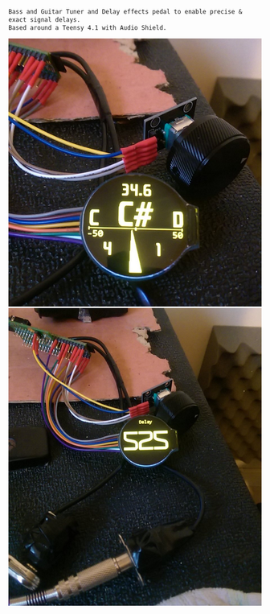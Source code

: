 
	Bass and Guitar Tuner and Delay effects pedal to enable precise & exact signal delays.
	Based around a Teensy 4.1 with Audio Shield.


![screenshots of Tuner](./Screenshots/tuner1.png)
![screenshots of Delay](./Screenshots/delay1.png)
  
  
  

